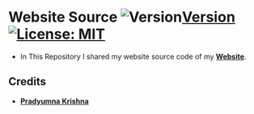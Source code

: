 # Website Source ![Version][Version-Badge][Version] [![License: MIT][License-Badge]](LICENSE.md)

- In This Repository I shared my website source code of my **[Website][Pradyumna]**.


## Credits
- **[Pradyumna Krishna][Pradyumna]**

[License-Badge]:   https://img.shields.io/badge/License-MIT-red.svg
[Pradyumna]:       https://pradyumnakrishna.github.io
[Version]:         https://github.com/PradyumnaKrishna/pradyumnakrishna.github.io/releases/
[Version-Badge]:   https://img.shields.io/github/v/tag/pradyumnakrishna/pradyumnakrishna.github.io?label=Version
